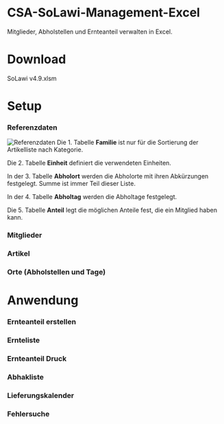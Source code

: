 # CSA-SoLawi-Management-Excel
Mitglieder, Abholstellen und Ernteanteil verwalten in Excel.

# Download
SoLawi v4.9.xlsm

# Setup
### Referenzdaten
![Referenzdaten](https://github.com/ecado/CSA-SoLawi-Management-Excel/blob/master/Screenshots/Referenzdaten.PNG)
Die 1. Tabelle **Familie** ist nur für die Sortierung der Artikelliste nach Kategorie.

Die 2. Tabelle **Einheit** definiert die verwendeten Einheiten.

In der 3. Tabelle **Abholort** werden die Abholorte mit ihren Abkürzungen festgelegt. Summe ist immer Teil dieser Liste.

In der 4. Tabelle **Abholtag** werden die Abholtage festgelegt.

Die 5. Tabelle **Anteil** legt die möglichen Anteile fest, die ein Mitglied haben kann.

### Mitglieder
### Artikel
### Orte (Abholstellen und Tage)

# Anwendung
### Ernteanteil erstellen
### Ernteliste
### Ernteanteil Druck
### Abhakliste
### Lieferungskalender
### Fehlersuche
